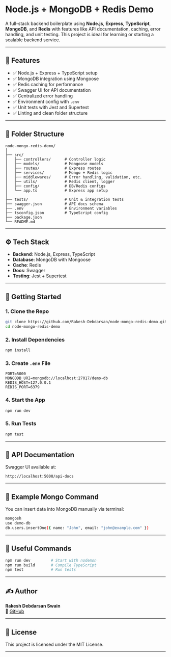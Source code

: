 # Node.js + MongoDB + Redis Demo

A full-stack backend boilerplate using **Node.js**, **Express**, **TypeScript**, **MongoDB**, and **Redis** with features like API documentation, caching, error handling, and unit testing. This project is ideal for learning or starting a scalable backend service.

---

## 🚀 Features

- ✅ Node.js + Express + TypeScript setup
- ✅ MongoDB integration using Mongoose
- ✅ Redis caching for performance
- ✅ Swagger UI for API documentation
- ✅ Centralized error handling
- ✅ Environment config with `.env`
- ✅ Unit tests with Jest and Supertest
- ✅ Linting and clean folder structure

---

## 📁 Folder Structure

```
node-mongo-redis-demo/
│
├── src/
│   ├── controllers/      # Controller logic
│   ├── models/           # Mongoose models
│   ├── routes/           # Express routes
│   ├── services/         # Mongo + Redis logic
│   ├── middlewares/      # Error handling, validation, etc.
│   ├── utils/            # Redis client, logger
│   ├── config/           # DB/Redis configs
│   └── app.ts            # Express app setup
│
├── tests/                # Unit & integration tests
├── swagger.json          # API docs schema
├── .env                  # Environment variables
├── tsconfig.json         # TypeScript config
├── package.json          
└── README.md
```

---

## ⚙️ Tech Stack

- **Backend**: Node.js, Express, TypeScript
- **Database**: MongoDB with Mongoose
- **Cache**: Redis
- **Docs**: Swagger
- **Testing**: Jest + Supertest

---

## 🔧 Getting Started

### 1. Clone the Repo

```bash
git clone https://github.com/Rakesh-Debdarsan/node-mongo-redis-demo.git
cd node-mongo-redis-demo
```

### 2. Install Dependencies

```bash
npm install
```

### 3. Create `.env` File

```env
PORT=5000
MONGODB_URI=mongodb://localhost:27017/demo-db
REDIS_HOST=127.0.0.1
REDIS_PORT=6379
```

### 4. Start the App

```bash
npm run dev
```

### 5. Run Tests

```bash
npm test
```

---

## 📘 API Documentation

Swagger UI available at:

```
http://localhost:5000/api-docs
```

---

## 🧪 Example Mongo Command

You can insert data into MongoDB manually via terminal:

```bash
mongosh
use demo-db
db.users.insertOne({ name: "John", email: "john@example.com" })
```

---

## 🧰 Useful Commands

```bash
npm run dev         # Start with nodemon
npm run build       # Compile TypeScript
npm test            # Run tests
```

---

## ✍️ Author

**Rakesh Debdarsan Swain**  
🔗 [GitHub](https://github.com/Rakesh-Debdarsan)

---

## 📄 License

This project is licensed under the MIT License.

---
